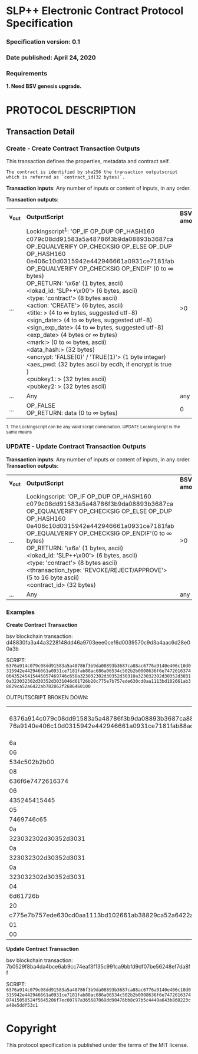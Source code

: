 # SLP++ Electronic Contract Protocol Specification
### Specification version: 0.1
### Date published: April 24, 2020

### Requirements
**1. Need BSV genesis upgrade.**

# PROTOCOL DESCRIPTION

## Transaction Detail

### Create - Create Contract Transaction Outputs

This transaction defines the properties, metadata and contract self. 
```
The contract is identified by sha256 the transaction outputscript which is referred as `contract_id(32 bytes)`.
```

**Transaction inputs**: Any number of inputs or content of inputs, in any order.

**Transaction outputs**:
<table>
<tr>
  <td><b>v<sub>out</sub></b></td>
  <td><b>OutputScript </b></td>
  <td><b>BSV<br/>amount</b></td>
</tr>
  <tr>
    <td>...</td>
   <td>
   Lockingscript<sup>1</sup>: 'OP_IF OP_DUP OP_HASH160 c079c08dd91583a5a48786f3b9da08893b3687ca OP_EQUALVERIFY OP_CHECKSIG OP_ELSE OP_DUP OP_HASH160 0e406c10d0315942e442946661a0931ce7181fab OP_EQUALVERIFY OP_CHECKSIG OP_ENDIF' (0 to ∞ bytes)<br/>   
   OP_RETURN: '\x6a' (1 bytes, ascii)<br/>
   &lt;lokad_id: 'SLP++\x00'&gt; (6 bytes, ascii)<br/>
   &lt;type: 'contract'&gt; (8 bytes ascii)<br/>
   &lt;action: 'CREATE'&gt; (6 bytes, ascii)<br/>
   &lt;title: &gt; (4 to  ∞ bytes, suggested utf-8)<br/>
   &lt;sign_date:&gt; (4 to ∞ bytes, suggested utf-8)<br/>
   &lt;sign_exp_date&gt; (4 to ∞ bytes, suggested utf-8)<br/>
   &lt;exp_date&gt; (4 bytes or ∞ bytes)<br/>
   &lt;mark:&gt; (0 to ∞ bytes, ascii)<br/>
   &lt;data_hash:&gt; (32 bytes)<br/>
   &lt;encrypt: 'FALSE(0)' / 'TRUE(1)'&gt; (1 byte integer)<br/>
   &lt;aes_pwd: (32 bytes ascii by ecdh, if encrypt is true )<br/>
   &lt;pubkey1: &gt; (32 bytes ascii)<br/>
   &lt;pubkey2: &gt; (32 bytes ascii)<br/>
   </td>
    <td>>0</td>
  </tr>
  
  <tr>
    <td>...</td>
    <td>Any</td>
    <td>any</td>
  </tr>
  
  <tr>
    <td>...</td>
    <td>
    OP_FALSE <br>
    OP_RETURN: data (0 to  ∞ bytes)</td>
    <td>0</td>
  </tr>
 
</table>

<sup>1. The Lockingscript can be any valid script combination.  UPDATE Lockingscript is the same means</sup>   

### UPDATE - Update Contract Transaction Outputs
  
**Transaction inputs**: Any number of inputs or content of inputs, in any order.  
**Transaction outputs**:
<table>
<tr>
  <td><b>v<sub>out</sub></b></td>
  <td><b>OutputScript </b></td>
  <td><b>BSV<br/>amount</b></td>
</tr>
  <tr>
  <td>...</td>
  <td>
   Lockingscript: 'OP_IF OP_DUP OP_HASH160 c079c08dd91583a5a48786f3b9da08893b3687ca OP_EQUALVERIFY OP_CHECKSIG OP_ELSE OP_DUP OP_HASH160 0e406c10d0315942e442946661a0931ce7181fab OP_EQUALVERIFY OP_CHECKSIG OP_ENDIF'(0 to ∞ bytes)<br/>   
   OP_RETURN: '\x6a' (1 bytes, ascii)<br/>
&lt;lokad_id: 'SLP++\x00'&gt; (6 bytes, ascii)<BR>
&lt;type: 'contract'&gt; (8 bytes ascii)<br/>
&lt;thransaction_type: 'REVOKE/REJECT/APPROVE'&gt; (5 to 16 byte ascii)<BR>
&lt;contract_id&gt; (32 bytes)<BR>
  </td>
    <td>>0 </td>
  </tr>

  <tr>
    <td>...</td>
    <td>Any</td>
    <td>any</td>
  </tr>

</table>


### Examples

**Create Contract Transaction**

bsv blockchain transaction: d48830fa3a44a3228148dd46a9703eee0cef6d0039570c9d3a4aac6d28e00a3b

SCRIPT: ``6376a914c079c08dd91583a5a48786f3b9da08893b3687ca88ac6776a9140e406c10d0315942e442946661a0931ce7181fab88ac686a06534c502b2b0008636f6e747261637406435245415445057469746c650a323032302d30352d30310a323032302d30352d30310a323032302d30352d3031046d61726b20c775e7b757ede630cd0aa1113bd102661ab38829ca52a6422ab782862f2686460100``

OUTPUTSCRIPT BROKEN DOWN:
<table>
<tr>
<td>6376a914c079c08dd91583a5a48786f3b9da08893b3687ca88ac67
  76a9140e406c10d0315942e442946661a0931ce7181fab88ac68</td>
<td>OP_IF OP_DUP OP_HASH160 c079c08dd91583a5a48786f3b9da08893b3687ca OP_EQUALVERIFY OP_CHECKSIG 
  OP_ELSE OP_DUP OP_HASH160 0e406c10d0315942e442946661a0931ce7181fab OP_EQUALVERIFY OP_CHECKSIG OP_ENDIF</td>
</tr>
 <tr>
  <td>6a</td>
  <td>OP_RETURN</td>
 </tr>
 <tr>
  <td>06</td>
  <td>Length of lokad_id field (6 bytes)</td>
 </tr>
 <tr>
  <td>534c502b2b00</td>
  <td>SLP++\x00</td>
 </tr>
 <tr>
  <td>08</td>
  <td>length of token field (8 byte)</td>
 </tr>
 <tr>
  <td>636f6e7472616374</td>
  <td>contract</td>
 </tr>
 <tr>
  <td>06</td>
  <td>length of action field (6 bytes)</td>
 </tr>
 <tr>
  <td>435245415445</td>
  <td>'CREATE'</td>
 </tr>
 <tr>
  <td>05</td>
  <td>length of title field(5 bytes)</td>
 </tr>
 <tr>
  <td>
   7469746c65<br/>
  </td>
  <td>title</td>
 </tr>
 <tr>
  <td>0a</td>
  <td>length of sign_date field(10 bytes)</td>
 </tr>
 <tr>
  <td>323032302d30352d3031</td>
  <td>2020-05-01</td>
 </tr>
  <tr>
  <td>0a</td>
  <td>length of sign_exp_date field(10 bytes)</td>
 </tr>
 <tr>
  <td>323032302d30352d3031</td>
  <td>2020-05-01</td>
 </tr>
 <tr>
  <td>0a</td>
  <td>length of exp_date field(10 bytes)</td>
 </tr>
 <tr>
  <td>323032302d30352d3031</td>
  <td>2020-05-01</td>
 </tr>
 <tr>
  <td>04</td>
  <td>length of mark field(4 bytes)</td>
 </tr>
 <tr>
  <td>6d61726b</td>
  <td>mark</td>
 </tr>
 <tr>
  <td>20</td>
  <td>length of data_hash field(32 bytes)</td>
 </tr>
 <tr>
  <td>c775e7b757ede630cd0aa1113bd102661ab38829ca52a6422ab782862f268646
</td>
  <td>c775e7b757ede630cd0aa1113bd102661ab38829ca52a6422ab782862f268646</td>
 </tr>
  <tr>
  <td>01</td>
  <td>length of encrypt field(1 bytes)</td>
 </tr>
 <tr>
  <td>00</td>
  <td>FALSE</td>
 </tr>
</table>

**Update Contract Transaction**

bsv blockchain transaction: 7b0529f8ba4da4bce6ab9cc74eaf3f135c991ca9bbfd9df07be56248ef7da8ff

SCRIPT: ``6376a914c079c08dd91583a5a48786f3b9da08893b3687ca88ac6776a9140e406c10d0315942e442946661a0931ce7181fab88ac686a06534c502b2b0008636f6e747261637407415050524f5645206f7ec00797a365687069dd90476bb8c97b5c4449a643b860223ca48e5ddf53c1``

# Copyright

This protocol specification is published under the terms of the MIT license.
